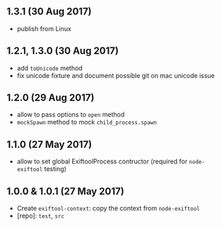 ## 1.3.1 (30 Aug 2017)

- publish from Linux

## 1.2.1, 1.3.0 (30 Aug 2017)

- add `toUnicode` method
- fix unicode fixture and document possible git on mac unicode issue

## 1.2.0 (29 Aug 2017)

- allow to pass options to `open` method
- `mockSpawn` method to mock `child_process.spawn`

## 1.1.0 (27 May 2017)

- allow to set global ExiftoolProcess contructor (required for `node-exiftool` testing)

## 1.0.0 & 1.0.1 (27 May 2017)

- Create `exiftool-context`: copy the context from `node-exiftool`
- [repo]: `test`, `src`
